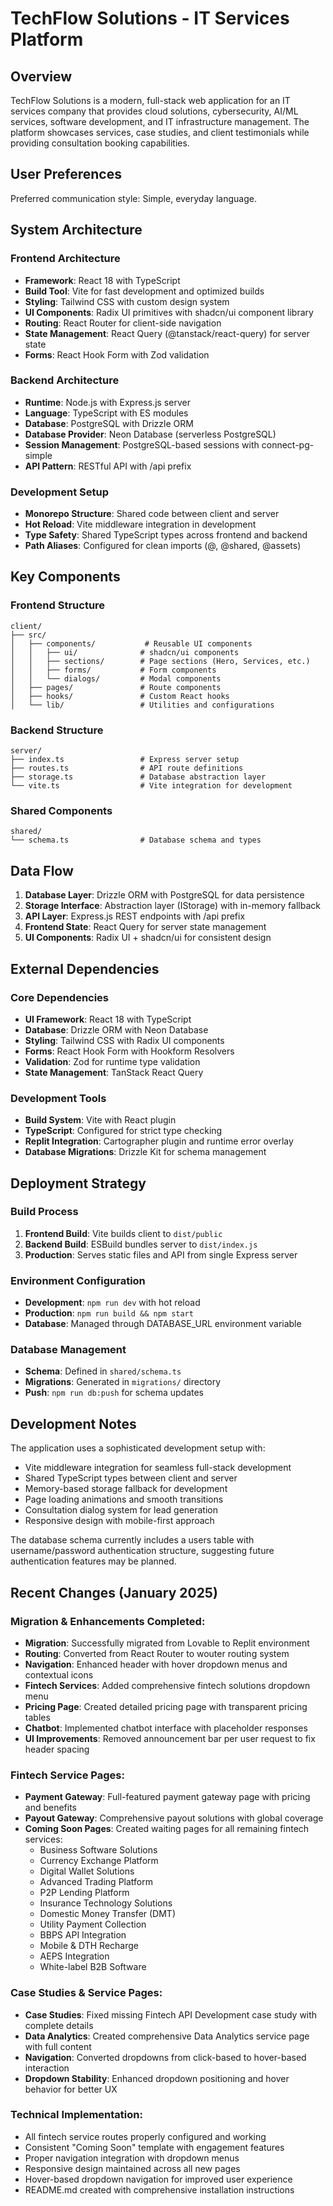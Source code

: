 # TechFlow Solutions - IT Services Platform

## Overview

TechFlow Solutions is a modern, full-stack web application for an IT services company that provides cloud solutions, cybersecurity, AI/ML services, software development, and IT infrastructure management. The platform showcases services, case studies, and client testimonials while providing consultation booking capabilities.

## User Preferences

Preferred communication style: Simple, everyday language.

## System Architecture

### Frontend Architecture
- **Framework**: React 18 with TypeScript
- **Build Tool**: Vite for fast development and optimized builds
- **Styling**: Tailwind CSS with custom design system
- **UI Components**: Radix UI primitives with shadcn/ui component library
- **Routing**: React Router for client-side navigation
- **State Management**: React Query (@tanstack/react-query) for server state
- **Forms**: React Hook Form with Zod validation

### Backend Architecture
- **Runtime**: Node.js with Express.js server
- **Language**: TypeScript with ES modules
- **Database**: PostgreSQL with Drizzle ORM
- **Database Provider**: Neon Database (serverless PostgreSQL)
- **Session Management**: PostgreSQL-based sessions with connect-pg-simple
- **API Pattern**: RESTful API with /api prefix

### Development Setup
- **Monorepo Structure**: Shared code between client and server
- **Hot Reload**: Vite middleware integration in development
- **Type Safety**: Shared TypeScript types across frontend and backend
- **Path Aliases**: Configured for clean imports (@, @shared, @assets)

## Key Components

### Frontend Structure
```
client/
├── src/
│   ├── components/           # Reusable UI components
│   │   ├── ui/              # shadcn/ui components
│   │   ├── sections/        # Page sections (Hero, Services, etc.)
│   │   ├── forms/           # Form components
│   │   └── dialogs/         # Modal components
│   ├── pages/               # Route components
│   ├── hooks/               # Custom React hooks
│   └── lib/                 # Utilities and configurations
```

### Backend Structure
```
server/
├── index.ts                 # Express server setup
├── routes.ts                # API route definitions
├── storage.ts               # Database abstraction layer
└── vite.ts                  # Vite integration for development
```

### Shared Components
```
shared/
└── schema.ts                # Database schema and types
```

## Data Flow

1. **Database Layer**: Drizzle ORM with PostgreSQL for data persistence
2. **Storage Interface**: Abstraction layer (IStorage) with in-memory fallback
3. **API Layer**: Express.js REST endpoints with /api prefix
4. **Frontend State**: React Query for server state management
5. **UI Components**: Radix UI + shadcn/ui for consistent design

## External Dependencies

### Core Dependencies
- **UI Framework**: React 18 with TypeScript
- **Database**: Drizzle ORM with Neon Database
- **Styling**: Tailwind CSS with Radix UI components
- **Forms**: React Hook Form with Hookform Resolvers
- **Validation**: Zod for runtime type validation
- **State Management**: TanStack React Query

### Development Tools
- **Build System**: Vite with React plugin
- **TypeScript**: Configured for strict type checking
- **Replit Integration**: Cartographer plugin and runtime error overlay
- **Database Migrations**: Drizzle Kit for schema management

## Deployment Strategy

### Build Process
1. **Frontend Build**: Vite builds client to `dist/public`
2. **Backend Build**: ESBuild bundles server to `dist/index.js`
3. **Production**: Serves static files and API from single Express server

### Environment Configuration
- **Development**: `npm run dev` with hot reload
- **Production**: `npm run build && npm start`
- **Database**: Managed through DATABASE_URL environment variable

### Database Management
- **Schema**: Defined in `shared/schema.ts`
- **Migrations**: Generated in `migrations/` directory
- **Push**: `npm run db:push` for schema updates

## Development Notes

The application uses a sophisticated development setup with:
- Vite middleware integration for seamless full-stack development
- Shared TypeScript types between client and server
- Memory-based storage fallback for development
- Page loading animations and smooth transitions
- Consultation dialog system for lead generation
- Responsive design with mobile-first approach

The database schema currently includes a users table with username/password authentication structure, suggesting future authentication features may be planned.

## Recent Changes (January 2025)

### Migration & Enhancements Completed:
- **Migration**: Successfully migrated from Lovable to Replit environment
- **Routing**: Converted from React Router to wouter routing system
- **Navigation**: Enhanced header with hover dropdown menus and contextual icons
- **Fintech Services**: Added comprehensive fintech solutions dropdown menu
- **Pricing Page**: Created detailed pricing page with transparent pricing tables
- **Chatbot**: Implemented chatbot interface with placeholder responses
- **UI Improvements**: Removed announcement bar per user request to fix header spacing

### Fintech Service Pages:
- **Payment Gateway**: Full-featured payment gateway page with pricing and benefits
- **Payout Gateway**: Comprehensive payout solutions with global coverage
- **Coming Soon Pages**: Created waiting pages for all remaining fintech services:
  - Business Software Solutions
  - Currency Exchange Platform
  - Digital Wallet Solutions
  - Advanced Trading Platform
  - P2P Lending Platform
  - Insurance Technology Solutions
  - Domestic Money Transfer (DMT)
  - Utility Payment Collection
  - BBPS API Integration
  - Mobile & DTH Recharge
  - AEPS Integration
  - White-label B2B Software

### Case Studies & Service Pages:
- **Case Studies**: Fixed missing Fintech API Development case study with complete details
- **Data Analytics**: Created comprehensive Data Analytics service page with full content
- **Navigation**: Converted dropdowns from click-based to hover-based interaction
- **Dropdown Stability**: Enhanced dropdown positioning and hover behavior for better UX

### Technical Implementation:
- All fintech service routes properly configured and working
- Consistent "Coming Soon" template with engagement features
- Proper navigation integration with dropdown menus
- Responsive design maintained across all new pages
- Hover-based dropdown navigation for improved user experience
- README.md created with comprehensive installation instructions
